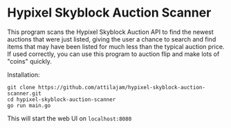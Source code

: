 # Hypixel Skyblock Auction Scanner
This program scans the Hypixel Skyblock Auction API to find the newest auctions that were just listed, giving the user a chance to search and find items that may have been listed for much less than the typical auction price. If used correctly, you can use this program to auction flip and make lots of "coins" quickly.

Installation:
```
git clone https://github.com/attilajam/hypixel-skyblock-auction-scanner.git
cd hypixel-skyblock-auction-scanner
go run main.go
```
This will start the web UI on `localhost:8080`